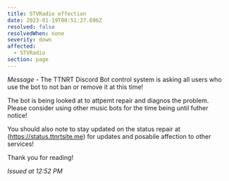 ```yaml
---
title: STVRadio effection
date: 2023-01-19T00:51:27.696Z
resolved: false
resolvedWhen: none
severity: down
affected:
  - STVRadio
section: page
---
```

*Message* - The TTNRT Discord Bot control system is asking all users who use the bot to not ban or remove it at this time!


The bot is being looked at to attpemt repair and diagnos the problem. Please consider using other music bots for the time being until futher notice!


You should also note to stay updated on the status repair at (https://status.ttnrtsite.me) for updates and posabile affection to other services!


Thank you for reading!

*Issued at 12:52 PM*